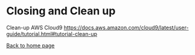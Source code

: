 # Closing and Clean up

Clean-up AWS Cloud9 
https://docs.aws.amazon.com/cloud9/latest/user-guide/tutorial.html#tutorial-clean-up


[Back to home page](../README.md)